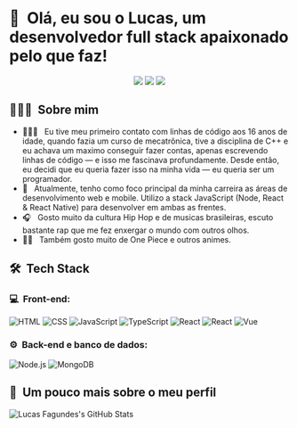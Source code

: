 <h1>👋 &nbsp;Olá, eu sou o Lucas, um desenvolvedor full stack apaixonado pelo que faz!</h1>
<p align="center">
<a href="https://portfolio-nine-drab-84.vercel.app"><img src="https://img.shields.io/badge/-Portfolio-3423A6?style=flat-square&logo=Google-Chrome&logoColor=white"/></a>
<a href="https://www.linkedin.com/in/lucasfagundesfranco"><img src="https://img.shields.io/badge/-Lucas%20Fagundes-0077B5?style=flat-square&logo=Linkedin&logoColor=white"/></a>
<a href="mailto:lucas_fagundesfranco@hotmail.com"><img src="https://img.shields.io/badge/-lucas_fagundesfranco@hotmai.com-D14836?style=flat-square&logo=Gmail&logoColor=white"/></a>

</p>

<h2> 👨🏻‍💻 &nbsp;Sobre mim </h2>

- 👨🏻‍💻 &nbsp; Eu tive meu primeiro contato com linhas de código aos 16 anos de idade, quando fazia um curso de mecatrônica, tive a disciplina de C++ e eu achava um maximo conseguir fazer contas, apenas escrevendo linhas de código — e isso me fascinava profundamente. Desde então, eu decidi que eu queria fazer isso na minha vida — eu queria ser um programador.
- 🚀 &nbsp; Atualmente, tenho como foco principal da minha carreira as áreas de desenvolvimento web e mobile. Utilizo a stack JavaScript (Node, React & React Native) para desenvolver em ambas as frentes.
- 🎧 &nbsp; Gosto muito da cultura Hip Hop e de musicas brasileiras, escuto bastante rap que me fez enxergar o mundo com outros olhos.
- 🏴‍☠️ &nbsp; Também gosto muito de One Piece e outros animes.

<h2> 🛠 &nbsp;Tech Stack</h2>
<h3>💻 &nbsp;Front-end:</h3>

![HTML](https://img.shields.io/badge/-HTML-333333?style=flat&logo=HTML5)
![CSS](https://img.shields.io/badge/-CSS-333333?style=flat&logo=CSS3&logoColor=1572B6)
![JavaScript](https://img.shields.io/badge/-JavaScript-333333?style=flat&logo=javascript)
![TypeScript](https://img.shields.io/badge/-TypeScript-333333?style=flat&logo=typescript&logoColor=2D79C7)
![React](https://img.shields.io/badge/-React-333333?style=flat&logo=react)
![React](https://img.shields.io/badge/-React%20Native-333333?style=flat&logo=react)
![Vue](https://img.shields.io/badge/-Vue-333333?style=flat&logo=vue.js)

<h3>⚙️ &nbsp;Back-end e banco de dados:</h3>

![Node.js](https://img.shields.io/badge/-Node.js-333333?style=flat&logo=node.js)
![MongoDB](https://img.shields.io/badge/-MongoDB-333333?style=flat&logo=mongodb)

<h2>🚀 &nbsp;Um pouco mais sobre o meu perfil</h2>

![Lucas Fagundes's GitHub Stats](https://github-readme-stats.vercel.app/api?username=lucasfagundesf&show_icons=true&theme=dracula)
